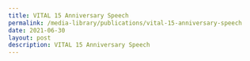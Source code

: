 ```yaml
---
title: VITAL 15 Anniversary Speech
permalink: /media-library/publications/vital-15-anniversary-speech
date: 2021-06-30
layout: post
description: VITAL 15 Anniversary Speech
---
```

